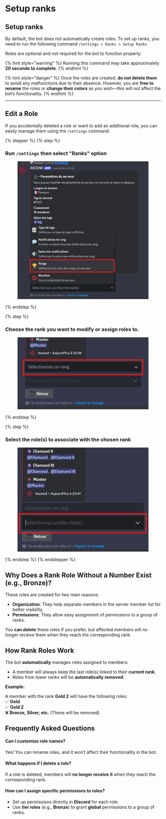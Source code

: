 # Setup ranks

## Setup ranks

By default, the bot does not automatically create roles. To set up ranks, you need to run the following command `/settings > Ranks > Setup Ranks`

Roles are optional and not required for the bot to function properly.

{% hint style="warning" %}
Running this command may take approximately **20 seconds to complete**.
{% endhint %}

{% hint style="danger" %}
Once the roles are created, **do not delete them** to avoid any malfunctions due to their absence. However, you are **free to rename** the roles or **change their colors** as you wish—this will not affect the bot’s functionality.
{% endhint %}

***

## Edit a Role

If you accidentally deleted a role or want to add an additional role, you can easily manage them using the `/settings` command.

{% stepper %}
{% step %}
### Run `/settings`  then select "Ranks" option

<figure><img src="../../.gitbook/assets/image (2).png" alt=""><figcaption></figcaption></figure>
{% endstep %}

{% step %}
### Choose the rank you want to modify or assign roles to.

<figure><img src="../../.gitbook/assets/image (5).png" alt=""><figcaption></figcaption></figure>
{% endstep %}

{% step %}
### Select the role(s) to associate with the chosen rank

<figure><img src="../../.gitbook/assets/image (6).png" alt=""><figcaption></figcaption></figure>
{% endstep %}
{% endstepper %}

## Why Does a Rank Role Without a Number Exist (e.g., Bronze)?&#x20;

These roles are created for two main reasons:

* **Organization**: They help separate members in the server member list for better visibility.&#x20;
* **Permissions**: They allow easy assignment of permissions to a group of ranks.&#x20;

You **can delete** these roles if you prefer, but affected members will no longer receive them when they reach the corresponding rank.

## How Rank Roles Work

The bot **automatically** manages roles assigned to members:

* A member will always keep the last role(s) linked to their **current rank**.
* Roles from lower ranks will be **automatically removed**.

**Example:**

A member with the rank **Gold 2** will have the following roles:\
✅ **Gold**\
✅ **Gold 2**\
❌ **Bronze, Silver, etc.** (These will be removed)

## **Frequently Asked Questions**

#### **Can I customize role names?**

Yes! You can rename roles, and it won’t affect their functionality in the bot.

#### **What happens if I delete a role?**

If a role is deleted, members will **no longer receive it** when they reach the corresponding rank.

#### **How can I assign specific permissions to roles?**

* Set up permissions directly in **Discord** for each role.
* Use **tier roles** (e.g., **Bronze**) to grant **global** permissions to a group of ranks.
